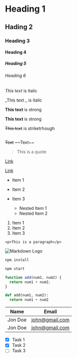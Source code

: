 <!-- Headings -->

# Heading 1

## Hading 2

### Heading 3

#### Heading 4

##### Heading 5

###### Heading 6

<!-- Italics -->

_This text_ is italic

_This text _ is italic

<!-- Strong -->

**This text** is strong

**This text** is strong

<!-- Strikethrough -->

~~This text~~ is striketrhough

## <!-- Horizontal Rule -->

<!-- Escaping -->

~~Text~~ \~~Text~~

<!-- Blockquote -->

> This is a quote

<!-- Links -->

[Link](http://google.com)

[Link](http://google.com 'hover text')

<!-- UL -->

- Item 1
- Item 2
- Item 3

  - Nested Item 1
  - Nested Item 2

  <!-- OL -->

1. Item 1
1. Item 2
1. Item 3

<!-- Inline Codeblock -->

`<p>This is a paragraph</p>`

<!-- Images -->

![Markdown Logo](https://markdown-here.com/img/icon32.png)

<!-- Github Markdown -->

<!-- Codeblocks -->

```bash
npm install

npm start
```

```javascript
function add(num1, num2) {
  return num1 + num2;
}
```

```python
def add(num1, num2):
  return num1 + num2
```

<!-- Tables -->

| Name    | Email          |
| ------- | -------------- |
| Jon Doe | john@gmail.com |
| Jon Doe | john@gmail.com |

<!-- Task Lists -->

- [x] Task 1
- [x] Task 2
- [ ] Task 3
